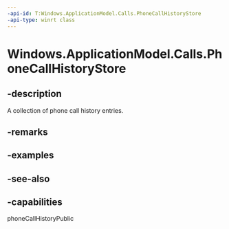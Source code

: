 ```yaml
---
-api-id: T:Windows.ApplicationModel.Calls.PhoneCallHistoryStore
-api-type: winrt class
---
```


<!-- Class syntax.
public class PhoneCallHistoryStore : Windows.ApplicationModel.Calls.IPhoneCallHistoryStore
-->

# Windows.ApplicationModel.Calls.PhoneCallHistoryStore

## -description
A collection of phone call history entries.

## -remarks

## -examples

## -see-also


## -capabilities
phoneCallHistoryPublic

